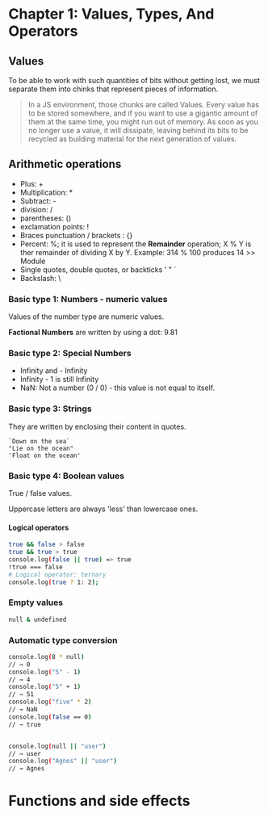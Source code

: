 # Chapter 1: Values, Types, And Operators

## Values

To be able to work with such quantities of bits without getting lost, we must separate them into chinks that represent pieces of information. 
> In a JS environment, those chunks are called Values.
Every value has to be stored somewhere, and if you want to use a gigantic amount of them at the same time, you might run out of memory.
As soon as you no longer use a value, it will dissipate, leaving behind its bits to be recycled as building material for the next generation of values.
## Arithmetic operations

* Plus: +
* Multiplication: *
* Subtract: -
* division: /
* parentheses: ()
* exclamation points: !
* Braces punctuation / brackets : {}
* Percent: %; it is used to represent the **Remainder** operation; X % Y is ther remainder of dividing X by Y. Example: 314 % 100 produces 14 >> Module
* Single quotes, double quotes, or backticks ' " `
* Backslash: \

### Basic type 1: Numbers - numeric values

Values of the number type are numeric values. 

**Factional Numbers** are written by using a dot: 9.81


### Basic type 2: Special Numbers

* Infinity and - Infinity
* Infinity - 1 is still Infinity
* NaN: Not a number (0 / 0) - this value is not equal to itself.

### Basic type 3: Strings

They are written by enclosing their content in quotes.

```
`Down on the sea`
"Lie on the ocean"
'Float on the ocean'
```

### Basic type 4: Boolean values 

True / false values.

Uppercase letters are always 'less' than lowercase ones.

#### Logical operators
```bash
true && false > false
true && true > true
console.log(false || true) => true
!true === false
# Logical operator: ternary
console.log(true ? 1: 2);
```
### Empty values
```bash
null & undefined
```

### Automatic type conversion
```bash
console.log(8 * null)
// → 0
console.log("5" - 1)
// → 4
console.log("5" + 1)
// → 51
console.log("five" * 2)
// → NaN
console.log(false == 0)
// → true


console.log(null || "user")
// → user
console.log("Agnes" || "user")
// → Agnes
```

# Functions and side effects